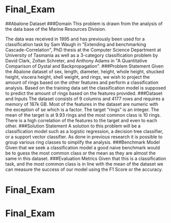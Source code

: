 # Final_Exam
##Abalone Dataset
###Domain
This problem is drawn from the analysis of the data base of the Marine Resources Division. 

The data was received in 1995 and has previously been used for a classification task by Sam Waugh in "Extending and benchmarking Cascade-Correlation", PhD thesis at the Computer Science Department at University of Tasmania as well as a 3-category classification problem by David Clark, Zoltan Schreter, and Anthony Adams in "A Quantitative Comparison of Dystal and Backpropagation".
###Problem Statement
Given the Abalone dataset of sex, length, diameter, height, whole height, shucked height, viscera height, shell weight, and rings, we wish to project the amount of rings based on the other features and perform a classification analysis. Based on the training data set the classification model is supposed to predict the amount of rings based on the features provided.
###Dataset and Inputs
The dataset consists of 9 columns and 4177 rows and requires a memory of 187k GB. Most of the features in the dataset are numeric with the exception of se which is a factor. The target “rings” is an integer. The mean of the target is at 9.93 rings and the most common class is 10 rings. There is a high correlation of the features to the target and even to each other.
###Solution Statement
A solution to this problem will be a classification model such as a logistic regression, a decision tree classifier, or a support vector classifier. As done in previous research it is possible to group various ring classes to simplify the analysis.
###Benchmark Model
Given that we seek a classification model a good naive benchmark would be to guess the most common class or the mean as they are almost the same in this dataset.
###Evaluation Metrics
Given that this is a classification task, and the most common class is in line with the mean of the dataset we can measure the success of our model using the F1 Score or the accuracy.
# Final_Exam
# Final_Exam
